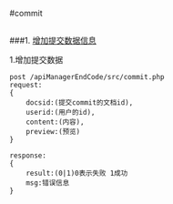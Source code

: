 #commit

##
###1. [增加提交数据信息](#addcommit)


1.<a name='addcommit'>增加提交数据</a>

	post /apiManagerEndCode/src/commit.php
	request:
	{
		docsid:(提交commit的文档id),
		userid:(用户的id),
		content:(内容),
		preview:(预览)
	}
	
	response:
	{
		result:(0|1)0表示失败 1成功
		msg:错误信息
	}


